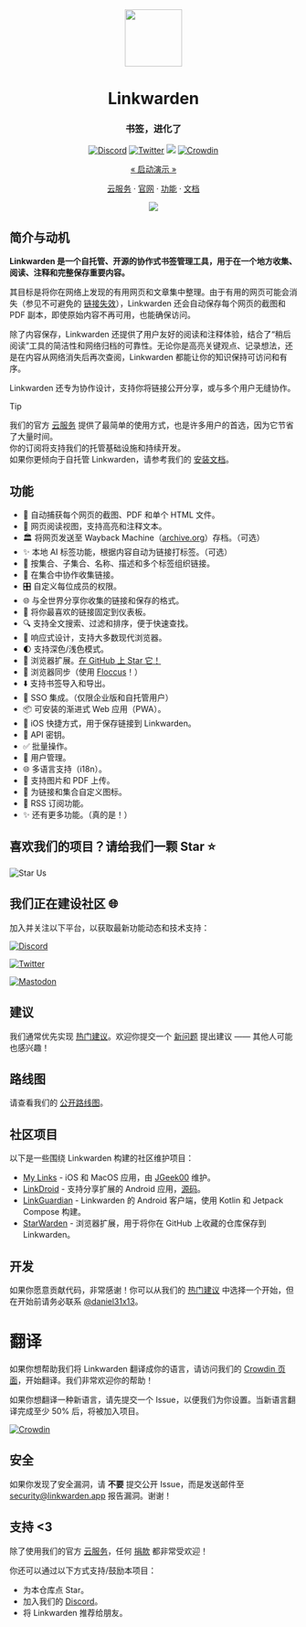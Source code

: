 <div align="center">
  <img src="https://edas-hz.oss-cn-hangzhou.aliyuncs.com/edas-apps/charts-store/linkwarden/image/logo.png" width="100px" />
  <h1>Linkwarden</h1>
  <h3>书签，进化了</h3>

<a href="https://discord.com/invite/CtuYV47nuJ"><img src="https://edas-hz.oss-cn-hangzhou.aliyuncs.com/edas-apps/charts-store/linkwarden/image/1117993124669702164.svg" alt="Discord"></a>
<a href="https://twitter.com/LinkwardenHQ"><img src="https://edas-hz.oss-cn-hangzhou.aliyuncs.com/edas-apps/charts-store/linkwarden/image/linkwarden.svg" alt="Twitter"></a> <a href="https://news.ycombinator.com/item?id=36942308"><img src="https://edas-hz.oss-cn-hangzhou.aliyuncs.com/edas-apps/charts-store/linkwarden/image/Hacker_20News-280-_23FF6600.svg"></img></a>
<a href="https://crowdin.com/project/linkwarden">
<img src="https://edas-hz.oss-cn-hangzhou.aliyuncs.com/edas-apps/charts-store/linkwarden/image/localized.svg" alt="Crowdin" /></a>

</div>

<div align='center'>

[« 启动演示 »](https://demo.linkwarden.app)

[云服务](https://cloud.linkwarden.app) · [官网](https://linkwarden.app) · [功能](https://github.com/linkwarden/linkwarden#features) · [文档](https://docs.linkwarden.app)

<img src="https://edas-hz.oss-cn-hangzhou.aliyuncs.com/edas-apps/charts-store/linkwarden/image/home.png" />

</div>

## 简介与动机

**Linkwarden 是一个自托管、开源的协作式书签管理工具，用于在一个地方收集、阅读、注释和完整保存重要内容。**

其目标是将你在网络上发现的有用网页和文章集中整理。由于有用的网页可能会消失（参见不可避免的 [链接失效](https://zh.wikipedia.org/wiki/%E9%93%BE%E6%8E%A5%E5%A4%B1%E6%95%88)），Linkwarden 还会自动保存每个网页的截图和 PDF 副本，即使原始内容不再可用，也能确保访问。

除了内容保存，Linkwarden 还提供了用户友好的阅读和注释体验，结合了“稍后阅读”工具的简洁性和网络归档的可靠性。无论你是高亮关键观点、记录想法，还是在内容从网络消失后再次查阅，Linkwarden 都能让你的知识保持可访问和有序。

Linkwarden 还专为协作设计，支持你将链接公开分享，或与多个用户无缝协作。

> [!TIP]  
> 我们的官方 [云服务](https://linkwarden.app/#pricing) 提供了最简单的使用方式，也是许多用户的首选，因为它节省了大量时间。<br> 你的订阅将支持我们的托管基础设施和持续开发。<br> 如果你更倾向于自托管 Linkwarden，请参考我们的 [安装文档](https://docs.linkwarden.app/self-hosting/installation)。

## 功能

- 📸 自动捕获每个网页的截图、PDF 和单个 HTML 文件。
- 📖 网页阅读视图，支持高亮和注释文本。
- 🏛️ 将网页发送至 Wayback Machine（[archive.org](https://archive.org)）存档。（可选）
- ✨ 本地 AI 标签功能，根据内容自动为链接打标签。（可选）
- 📂 按集合、子集合、名称、描述和多个标签组织链接。
- 👥 在集合中协作收集链接。
- 🎛️ 自定义每位成员的权限。
- 🌐 与全世界分享你收集的链接和保存的格式。
- 📌 将你最喜欢的链接固定到仪表板。
- 🔍 支持全文搜索、过滤和排序，便于快速查找。
- 📱 响应式设计，支持大多数现代浏览器。
- 🌓 支持深色/浅色模式。
- 🧩 浏览器扩展。[在 GitHub 上 Star 它！](https://github.com/linkwarden/browser-extension)
- 🔄 浏览器同步（使用 [Floccus](https://floccus.org)！）
- ⬇️ 支持书签导入和导出。
- 🔐 SSO 集成。（仅限企业版和自托管用户）
- 📦 可安装的渐进式 Web 应用（PWA）。
- 🍎 iOS 快捷方式，用于保存链接到 Linkwarden。
- 🔑 API 密钥。
- ✅ 批量操作。
- 👥 用户管理。
- 🌐 多语言支持（i18n）。
- 📁 支持图片和 PDF 上传。
- 🎨 为链接和集合自定义图标。
- 🔔 RSS 订阅功能。
- ✨ 还有更多功能。（真的是！）

## 喜欢我们的项目？请给我们一颗 Star ⭐

![Star Us](https://edas-hz.oss-cn-hangzhou.aliyuncs.com/edas-apps/charts-store/linkwarden/image/star_repo.gif)

## 我们正在建设社区 🌐

加入并关注以下平台，以获取最新功能动态和技术支持：

<a href="https://discord.com/invite/CtuYV47nuJ"><img src="https://edas-hz.oss-cn-hangzhou.aliyuncs.com/edas-apps/charts-store/linkwarden/image/1117993124669702164.svg" alt="Discord"></a>

<a href="https://twitter.com/LinkwardenHQ"><img src="https://edas-hz.oss-cn-hangzhou.aliyuncs.com/edas-apps/charts-store/linkwarden/image/linkwarden.svg" alt="Twitter"></a>

<a href="https://fosstodon.org/@linkwarden"><img src="https://edas-hz.oss-cn-hangzhou.aliyuncs.com/edas-apps/charts-store/linkwarden/image/110748840237143200.svg" alt="Mastodon"></a>

## 建议

我们通常优先实现 [热门建议](https://github.com/linkwarden/linkwarden/issues?q=is%3Aissue%20is%3Aopen%20sort%3Areactions-%2B1-desc)。欢迎你提交一个 [新问题](https://github.com/linkwarden/linkwarden/issues/new?assignees=&labels=enhancement&projects=&template=feature_request.md&title=) 提出建议 —— 其他人可能也感兴趣！

## 路线图

请查看我们的 [公开路线图](https://github.com/orgs/linkwarden/projects/1)。

## 社区项目

以下是一些围绕 Linkwarden 构建的社区维护项目：

- [My Links](https://apps.apple.com/ca/app/my-links-for-linkwarden/id6504573402) - iOS 和 MacOS 应用，由 [JGeek00](https://github.com/JGeek00) 维护。
- [LinkDroid](https://fossdroid.com/a/linkdroid-for-linkwarden.html) - 支持分享扩展的 Android 应用，[源码](https://github.com/Dacid99/LinkDroid-for-Linkwarden)。
- [LinkGuardian](https://github.com/Elbullazul/LinkGuardian) - Linkwarden 的 Android 客户端，使用 Kotlin 和 Jetpack Compose 构建。
- [StarWarden](https://github.com/rtuszik/starwarden) - 浏览器扩展，用于将你在 GitHub 上收藏的仓库保存到 Linkwarden。

## 开发

如果你愿意贡献代码，非常感谢！你可以从我们的 [热门建议](https://github.com/linkwarden/linkwarden/issues?q=is%3Aissue%20is%3Aopen%20sort%3Areactions-%2B1-desc) 中选择一个开始，但在开始前请务必联系 [@daniel31x13](https://github.com/daniel31x13)。

# 翻译

如果你想帮助我们将 Linkwarden 翻译成你的语言，请访问我们的 [Crowdin 页面](https://crowdin.com/project/linkwarden)，开始翻译。我们非常欢迎你的帮助！

如果你想翻译一种新语言，请先提交一个 Issue，以便我们为你设置。当新语言翻译完成至少 50% 后，将被加入项目。

<a href="https://crowdin.com/project/linkwarden">
<img src="https://edas-hz.oss-cn-hangzhou.aliyuncs.com/edas-apps/charts-store/linkwarden/image/localized.svg" alt="Crowdin" /></a>

## 安全

如果你发现了安全漏洞，请 **不要** 提交公开 Issue，而是发送邮件至 [security@linkwarden.app](mailto:security@linkwarden.app) 报告漏洞。谢谢！

## 支持 <3

除了使用我们的官方 [云服务](https://linkwarden.app/#pricing)，任何 [捐款](https://opencollective.com/linkwarden) 都非常受欢迎！

你还可以通过以下方式支持/鼓励本项目：

- 为本仓库点 Star。
- 加入我们的 [Discord](https://discord.com/invite/CtuYV47nuJ)。
- 将 Linkwarden 推荐给朋友。